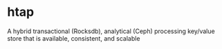 # htap
A hybrid transactional (Rocksdb), analytical (Ceph) processing key/value store that is available, consistent, and scalable
